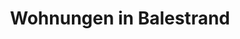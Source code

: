 ---
title: Wohnungen
menu:
  main:
    weight: 2
    name: Wohnungen

description: Wir nutzen Airbnb für die Buchung. Nachfolgend haben wir unsere zur Vermietung verfügbaren Apartments aufgelistet.

title: Wohnungen in Balestrand
intro: Wir nutzen Airbnb für die Buchung. Nachfolgend haben wir unsere zur Vermietung verfügbaren Apartments aufgelistet.
intro-button-text: Klicken Sie für weitere praktische Informationen

apartments:
- title: Holmen 19B (8 Völker)
  desc: Neue Wohnung im Zentrum von Balestrand für 8 Personen. Eine Treppe führt in die obere Etage zu den Schlafräumen und einem 2. Bad. Die Wohnung verfügt über einen großen und einen kleinen Balkon mit einem fantastischen Blick auf den Fjord. Voll möblierte, gut ausgestattete Küche und Bad mit Waschmaschine. 50 Meter zum nächsten Lebensmittelgeschäft, Post, Restaurant / Pub und Aquarium, Touristeninformation. Mini Bank in 300 Meter
  images: 
    - /images/IMG_6385.jpeg
    - /images/IMG_6382.jpeg
    - /images/IMG_6370.jpeg
    - /images/IMG_6371.jpeg
    - /images/apartment_19b_slide3.jpg
    - /images/apartment_19b_slide4.jpg
    - /images/apartment_19b_slide5.jpg
    - /images/apartment_19b_slide6.jpg
    - /images/apartment_19b_slide7.jpg
    - /images/apartment_19b_slide8.jpg
    - /images/apartment_19b_slide9.jpg
    - /images/apartment_19b_slide10.jpg
    - /images/apartment_19b_slide11.jpg
    - /images/apartment_19b_slide12.jpg
    - /images/apartment_19b_slide13.jpg
    - /images/apartment_19b_slide14.jpg

  link: www.airbnb.no/rooms/29767798
  alt: leiligheter overnatting balestrand sentralt

- title: Holmen 19A (4 Völker)
  desc: Neue Wohnung im Zentrum von Balestrand für 4 Personen Menschen. Die Wohnung hat Ein großer Balkon mit einem fantastischen Blick auf den Fjord. Voll möblierte, gut ausgestattete Küche und Badezimmer mit Waschmaschine. 50 Meter zum nächsten Lebensmittelgeschäft, Post, Restaurant / Pub und Aquarium, Touristeninformation. Minibank in 300 Metern
  images: 
    - /images/IMG_6391.jpeg
    - /images/apartment_19a_slide1.jpg
    - /images/apartment_19a_slide2.jpg
    - /images/apartment_19a_slide3.jpg
    - /images/apartment_19a_slide4.jpg
    - /images/apartment_19a_slide5.jpg
    - /images/apartment_19a_slide6.jpg
    - /images/apartment_19a_slide7.jpg
    - /images/apartment_19a_slide8.jpg
  link: https://airbnb.no/rooms/25425181
  alt: apartment central balcony family single room double room furnished
---